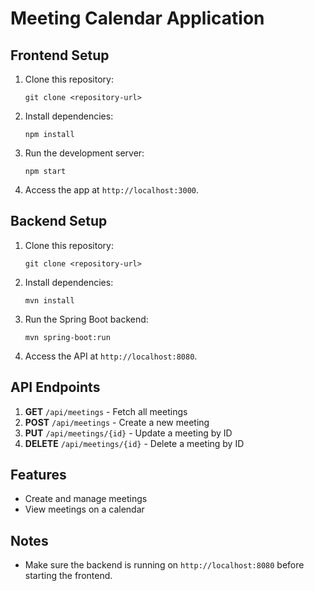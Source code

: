 # Meeting Calendar Application

## Frontend Setup
1. Clone this repository:
    ```
    git clone <repository-url>
    ```
2. Install dependencies:
    ```
    npm install
    ```
3. Run the development server:
    ```
    npm start
    ```
4. Access the app at `http://localhost:3000`.

## Backend Setup
1. Clone this repository:
    ```
    git clone <repository-url>
    ```
2. Install dependencies:
    ```
    mvn install
    ```
3. Run the Spring Boot backend:
    ```
    mvn spring-boot:run
    ```
4. Access the API at `http://localhost:8080`.

## API Endpoints
1. **GET** `/api/meetings` - Fetch all meetings
2. **POST** `/api/meetings` - Create a new meeting
3. **PUT** `/api/meetings/{id}` - Update a meeting by ID
4. **DELETE** `/api/meetings/{id}` - Delete a meeting by ID

## Features
- Create and manage meetings
- View meetings on a calendar

## Notes
- Make sure the backend is running on `http://localhost:8080` before starting the frontend.
